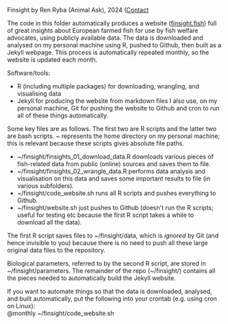 Finsight by Ren Ryba (Animal Ask), 2024 ([Contact](https://animalask.org/contact)  

The code in this folder automatically produces a website ([finsight.fish](https://finsight.fish)) full of great insights about European farmed fish for use by fish welfare advocates, using publicly available data. The data is downloaded and analysed on my personal machine using R, pushed to Github, then built as a Jekyll webpage. This process is automatically repeated monthly, so the website is updated each month.  

Software/tools:  
- R (including multiple packages) for downloading, wrangling, and visualising data
- Jekyll for producing the website from markdown files
I also use, on my personal machine, Git for pushing the website to Github and cron to run all of these things automatically.

Some key files are as follows. The first two are R scripts and the latter two are bash scripts. ~ represents the home directory on my personal machine; this is relevant because these scripts gives absolute file paths.  
- ~/finsight/finsights_01_download_data.R downloads various pieces of fish-related data from public (online) sources and saves them to file.
- ~/finsight/finsights_02_wrangle_data.R performs data analysis and visualisation on this data and saves some important results to file (in various subfolders).
- ~/finsight/code_website.sh runs all R scripts and pushes everything to Github.
- ~/finsight/website.sh just pushes to Github (doesn't run the R scripts; useful for testing etc because the first R script takes a while to download all the data).  

The first R script saves files to ~/finsight/data, which is *ignored* by Git (and hence invisible to you) because there is no need to push all these large original data files to the repository.  

Biological parameters, referred to by the second R script, are stored in ~/finsight/parameters. The remainder of the repo (~/finsight/) contains all the pieces needed to automatically build the Jekyll website.

If you want to automate things so that the data is downloaded, analysed, and built automatically, put the following into your crontab (e.g. using cron on Linux):  
@monthly ~/finsight/code_website.sh  
